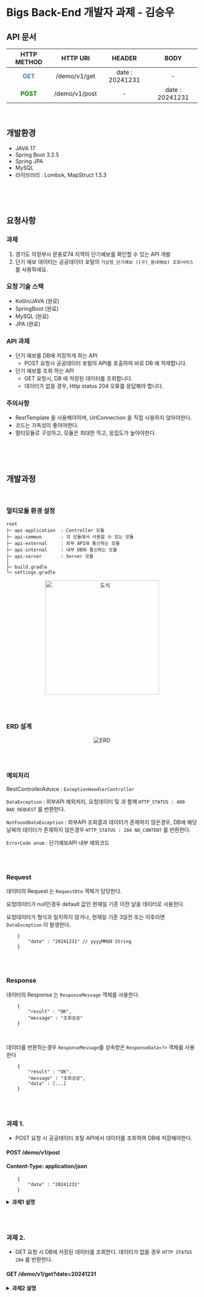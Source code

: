 # Bigs Back-End 개발자 과제 - 김승우

## API 문서

|                 HTTP METHOD                  |   HTTP URI    |     HEADER      |      BODY       |
|:--------------------------------------------:|:-------------:|:---------------:|:---------------:|
| <strong style="color:steelblue">GET</strong> | /demo/v1/get  | date : 20241231 |        -        |
|  <strong style="color:green">POST</strong>   | /demo/v1/post |        -        | date : 20241231 |

<br>

## 개발환경

- JAVA 17
- Spring Boot 3.2.5
- Spring JPA
- MySQL
- 라이브러리 : Lombok, MapStruct 1.5.3

<br><br><br>

## 요청사항

### 과제
1. 경기도 의정부시 문충로74 지역의 단기예보를 확인할 수 있는 API 개발
2. 단기 예보 데이터는 공공데이터 포털의 ```기상청_단기예보 ((구)_동네예보) 조회서비스``` 를 사용하세요.

### 요청 기술 스택
- Kotlin/JAVA (완료)
- SpringBoot (완료)
- MySQL (완료)
- JPA (완료)

### API 과제

- 단기 예보를 DB에 저장하게 하는 API
    - POST 요청시 공공데이터 포털의 API를 호출하여 바로 DB 에 적재합니다.
- 단기 예보를 조회 하는 API
    - GET 요청시, DB 에 저장된 데이터를 조회합니다.
    - 데이터가 없을 경우, Http status 204 오류를 응답해야 합니다.

### 주의사항
- RestTemplate 을 사용해야하며, UrlConnection 을 직접 사용하지 않아야한다.
- 코드는 가독성이 좋아야한다.
- 멀티모듈로 구성하고, 모듈은 최대한 작고, 응집도가 높아야한다.

<br><br><br>

## 개발과정

<br>

### 멀티모듈 환경 설정
    root
    ├─ api-application  : Controller 모듈
    ├─ api-common       : 각 모듈에서 사용할 수 있는 모듈
    ├─ api-external     : 외부 API와 통신하는 모듈
    ├─ api-internal     : 내부 DB와 통신하는 모듈
    ├─ api-server       : Server 모듈
    │
    ├─ build.gradle
    └─ settings.gradle

<p align="center">
    <img src="https://github.com/KIMSEUNGWO/Room_Project/assets/128001994/1d27a7fd-fcc4-42fb-9599-0dfca00162da" style="height:300px;" alt="도식"/>
</p>

<br><br>

### ERD 설계
<p align="center">
  <img src="https://github.com/KIMSEUNGWO/multi_module_architecture/assets/128001994/5b26659b-ea7b-4287-9fd8-4fbdc851913e"alt="ERD"/>
</p>

<br><br>

### 예외처리

RestControllerAdvice : ```ExceptionHandlerController```

```DataException``` : 외부API 예외처리, 요청데이터 및 과 함께 ```HTTP_STATUS : 400 BAD_REQUEST``` 를 반환한다.

```NotFoundDataException``` : 외부API 조회결과 데이터가 존재하지 않은경우, DB에 해당 날짜의 데이터가 존재하지 않은경우 ```HTTP_STATUS : 204 NO_CONTENT``` 를 반환한다.

```ErrorCode enum``` : 단기예보API 내부 예외코드

<br><br>

### Request

데이터의 Request 는 ```RequestDto``` 객체가 담당한다.

요청데이터가 null인경우 default 값인 현재일 기준 이전 날을 데이터로 사용한다.

요청데이터가 형식과 일치하지 않거나, 현재일 기준 3일전 또는 이후라면 ```DataException``` 이 발생한다.

```
    {
        "date" : "20241231" // yyyyMMdd String
    }
```

<br><br>

### Response

데이터의 Response 는 ```ResponseMessage``` 객체를 사용한다.

```
    {
        "result" : "OK",
        "message" : "조회성공"
    }
```

<br>

데이터를 반환하는경우 ```ResponseMessage```를 상속받은 ```ResponseData<?>``` 객체를 사용한다

```
    {
        "result" : "OK",
        "message" : "조회성공",
        "data" : [...]
    }
```

<br><br>

### 과제 1.

- POST 요청 시 공공테이터 포탈 API에서 데이터를 조회하여 DB에 저장해야한다.

#### POST /demo/v1/post

#### Content-Type: application/json
```
    {
        "date" : "20241231"
    }
```

<details>
    <summary><strong>과제1 설명</strong></summary>
<br>

```
@Component
public class CustomTemplate {

    private final RestTemplate restTemplate;
    private final HttpEntity<?> entity;

    public CustomTemplate() {
        this.restTemplate = new RestTemplate();
        this.entity = new HttpEntity<>(getHeaders());
    }

    private HttpHeaders getHeaders() {
        HttpHeaders headers = new HttpHeaders();
        headers.setContentType(MediaType.APPLICATION_JSON);
        headers.set("Accept", "*/*;q=0.9");
        return headers;
    }

    public <T> T get(URI uri, Class<T> clazz) {
        return restTemplate.exchange(uri, HttpMethod.GET, entity, clazz).getBody();
    }
    
}
```

RestTemplate 을 ```CustomTemplate``` class 로 감싸고 Bean으로 등록시켜 싱글톤으로 구성했습니다.

요청시 uri 주소 ```customTemplate.get()``` 요청 시 uri 주소를 통해 GET 요청이 되며 clazz 타입으로 반환됩니다.

제네릭을 사용한 이유는 외부에서 타입을 주입 받음으로써 객체 간의 결합도를 낮추고,
요청 uri, 반환타입이 변경에 수정없이 대응할 수 있기 때문에 사용했습니다.

조회 결과는 ```JsonData```class에 담겨 Controller로 반환됩니다.

이 과정에서 단기예보API 내부예외가 발생한 경우 ```DataException```, 요청한 데이터가 없다면 ```NotFountDataException``` 이 발생합니다.

```api-external``` 모듈의 객체를 바인딩 하고 ```api-internal``` 모듈로 이동합니다.

JPA로 데이터를 저장합니다.

정상흐름 예시

```
{
    "result": "OK",
    "message": "정상적으로 저장되었습니다."
}
```

</details>

<br><br>

### 과제 2.

- GET 요청 시 DB에 저장된 데이터를 조회한다. 데이터가 없을 경우 ```HTTP STATUS 204``` 를 반환한다.

#### GET /demo/v1/get?date=20241231

<details>
    <summary><strong>과제2 설명</strong></summary>
<br>

사용자로부터 요청받은 날짜를 DB에서 조회합니다.

데이터가 존재하지 않으면, ```NotFountDataException``` 이 발생하고 ExceptionHandler에 의해 HTTP STATUS 204를 반환합니다.

데이터 조회 완료 예시

```
{
    "result": "OK",
    "message": "조회성공",
    "data": [
        {
            "date": "2024-04-29 06:00",
            "detailData": [
                "1시간 기온 : 15℃",
                "풍속(동서성분) : -1.8m/s",
                "풍속(남북성분) : -0.9m/s",
                "풍향 : 65deg",
                "풍속 : 2.1m/s",
                "하늘상태 : 흐림",
                "강수형태 : 없음",
                "강수확률 : 30%",
                "파고 : 0m",
                "1시간 강수량 : 강수없음",
                "습도 : 75%",
                "1시간 신적설 : 적설없음"
            ]
        },
        {
          ...
        }
    ]
}
```
</details>


<br><br><br>